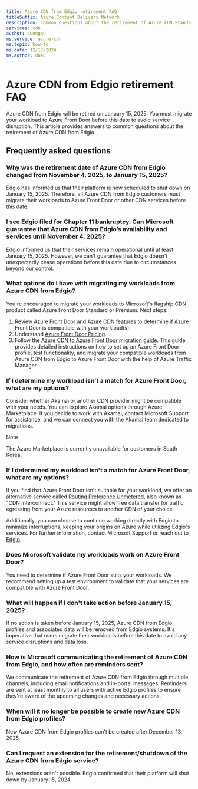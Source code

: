 ```yaml
---
title: Azure CDN from Edgio retirement FAQ
titleSuffix: Azure Content Delivery Network
description: Common questions about the retirement of Azure CDN Standard from Edgio.
services: cdn
author: duongau
ms.service: azure-cdn
ms.topic: how-to
ms.date: 12/17/2024
ms.author: duau
---
```


# Azure CDN from Edgio retirement FAQ

Azure CDN from Edgio will be retired on January 15, 2025. You must migrate your workload to Azure Front Door before this date to avoid service disruption. This article provides answers to common questions about the retirement of Azure CDN from Edgio.

## Frequently asked questions

### Why was the retirement date of Azure CDN from Edgio changed from November 4, 2025, to January 15, 2025?

Edgio has informed us that their platform is now scheduled to shut down on January 15, 2025. Therefore, all Azure CDN from Edgio customers must migrate their workloads to Azure Front Door or other CDN services before this date.

### I see Edgio filed for Chapter 11 bankruptcy. Can Microsoft guarantee that Azure CDN from Edgio’s availability and services until November 4, 2025?

Edgio informed us that their services remain operational until at least January 15, 2025. However, we can't guarantee that Edgio doesn't unexpectedly cease operations before this date due to circumstances beyond our control.

### What options do I have with migrating my workloads from Azure CDN from Edgio?

You're encouraged to migrate your workloads to Microsoft's flagship CDN product called Azure Front Door Standard or Premium. Next steps:
1. Review [Azure Front Door and Azure CDN features](../frontdoor/front-door-cdn-comparison.md) to determine if Azure Front Door is compatible with your workload(s).
2. Understand [Azure Front Door Pricing](https://azure.microsoft.com/pricing/details/frontdoor/).
3. Follow the [Azure CDN to Azure Front Door migration guide](../frontdoor/migrate-cdn-to-front-door.md). This guide provides detailed instructions on how to set up an Azure Front Door profile, test functionality, and migrate your compatible workloads from Azure CDN from Edgio to Azure Front Door with the help of Azure Traffic Manager.

### If I determine my workload isn't a match for Azure Front Door, what are my options?

Consider whether Akamai or another CDN provider might be compatible with your needs. You can explore Akamai options through Azure Marketplace. If you decide to work with Akamai, contact Microsoft Support for assistance, and we can connect you with the Akamai team dedicated to migrations.

> [!NOTE]
> The Azure Marketplace is currently unavailable for customers in South Korea.

### If I determined my workload isn't a match for Azure Front Door, what are my options?

If you find that Azure Front Door isn't suitable for your workload, we offer an alternative service called [Routing Preference Unmetered](../virtual-network/ip-services/routing-preference-unmetered.md), also known as "CDN Interconnect." This service might allow free data transfer for traffic egressing from your Azure resources to another CDN of your choice.

Additionally, you can choose to continue working directly with Edgio to minimize interruptions, keeping your origins on Azure while utilizing Edgio's services. For further information, contact Microsoft Support or reach out to [Edgio](https://edg.io/contact-us/).

### Does Microsoft validate my workloads work on Azure Front Door?

You need to determine if Azure Front Door suits your workloads. We recommend setting up a test environment to validate that your services are compatible with Azure Front Door.

### What will happen if I don't take action before January 15, 2025?

If no action is taken before January 15, 2025, Azure CDN from Edgio profiles and associated data will be removed from Edgio systems. It's imperative that users migrate their workloads before this date to avoid any service disruptions and data loss.

### How is Microsoft communicating the retirement of Azure CDN from Edgio, and how often are reminders sent?

We communicate the retirement of Azure CDN from Edgio through multiple channels, including email notifications and in-portal messages. Reminders are sent at least monthly to all users with active Edgio profiles to ensure they're aware of the upcoming changes and necessary actions.

### When will it no longer be possible to create new Azure CDN from Edgio profiles?

New Azure CDN from Edgio profiles can't be created after December 13, 2025.

### Can I request an extension for the retirement/shutdown of the Azure CDN from Edgio service?

No, extensions aren't possible. Edgio confirmed that their platform will shut down by January 15, 2024.
